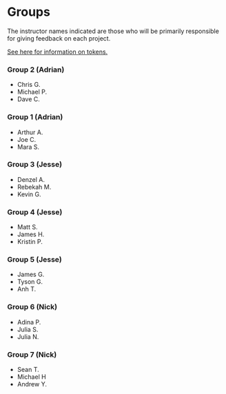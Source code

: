 # Groups

The instructor names indicated are those who will be primarily responsible for giving feedback on each project.

[See here for information on tokens.](readme.md#support)


### Group 2 (Adrian)

- Chris G.
- Michael P.
- Dave C.

### Group 1 (Adrian)

- Arthur A.
- Joe C.
- Mara S.

### Group 3 (Jesse)

- Denzel A.
- Rebekah M.
- Kevin G.

### Group 4 (Jesse)

- Matt S.
- James H.
- Kristin P.

### Group 5 (Jesse)

- James G.
- Tyson G.
- Anh T.


### Group 6 (Nick)

- Adina P.
- Julia S.
- Julia N.


### Group 7 (Nick)

- Sean T.
- Michael H
- Andrew Y.

